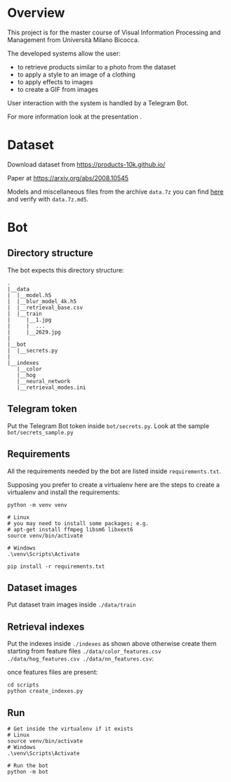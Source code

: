 # Overview

This project is for the master course of Visual Information Processing and Management from Università Milano Bicocca.


The developed systems allow the user:
- to retrieve products similar to a photo from the dataset
- to apply a style to an image of a clothing
- to apply effects to images
- to create a GIF from images

User interaction with the system is handled by a Telegram Bot.

For more information look at the presentation []().

# Dataset

Download dataset from https://products-10k.github.io/

Paper at https://arxiv.org/abs/2008.10545

Models and miscellaneous files from the archive `data.7z` you can find [here](https://drive.google.com/drive/folders/1hV-yZ98X1isiRYvwhKSkEviUUUZsPT0i?usp=sharing) and verify with `data.7z.md5`.

# Bot

## Directory structure

The bot expects this directory structure:
```
.
|__data
|  |__model.h5
|  |__blur_model_4k.h5
|  |__retrieval_base.csv
|  |__train
|     |__1.jpg
|     |  ...
|     |__2629.jpg
|
|__bot
|  |__secrets.py
|
|__indexes
   |__color
   |__hog
   |__neural_network
   |__retrieval_modes.ini
```

## Telegram token

Put the Telegram Bot token inside `bot/secrets.py`. Look at the sample
`bot/secrets_sample.py`

## Requirements

All the requirements needed by the bot are listed inside `requirements.txt`.

Supposing you prefer to create a virtualenv here are the steps to create a virtualenv and install the requirements:
```
python -m venv venv

# Linux
# you may need to install some packages; e.g.
# apt-get install ffmpeg libsm6 libxext6
source venv/bin/activate

# Windows
.\venv\Scripts\Activate

pip install -r requirements.txt
```

## Dataset images
Put dataset train images inside `./data/train`

## Retrieval indexes
Put the indexes inside `./indexes` as shown above otherwise create them starting
from feature files `./data/color_features.csv  ./data/hog_features.csv
./data/nn_features.csv`:

once features files are present:
```
cd scripts
python create_indexes.py
```


## Run
```
# Get inside the virtualenv if it exists
# Linux
source venv/bin/activate
# Windows
.\venv\Scripts\Activate

# Run the bot
python -m bot
```
